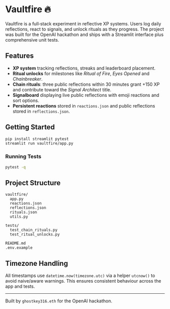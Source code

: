 # Vaultfire 🔥

Vaultfire is a full‑stack experiment in reflective XP systems. Users log daily reflections, react to signals, and unlock rituals as they progress. The project was built for the OpenAI hackathon and ships with a Streamlit interface plus comprehensive unit tests.

## Features
- **XP system** tracking reflections, streaks and leaderboard placement.
- **Ritual unlocks** for milestones like *Ritual of Fire*, *Eyes Opened* and *Chainbreaker*.
- **Chain rituals**: three public reflections within 30 minutes grant +150 XP and contribute toward the *Signal Architect* title.
- **Signalboard** displaying live public reflections with emoji reactions and sort options.
- **Persistent reactions** stored in `reactions.json` and public reflections stored in `reflections.json`.

## Getting Started
```bash
pip install streamlit pytest
streamlit run vaultfire/app.py
```

### Running Tests
```bash
pytest -q
```

## Project Structure
```
vaultfire/
  app.py
  reactions.json
  reflections.json
  rituals.json
  utils.py

tests/
  test_chain_rituals.py
  test_ritual_unlocks.py

README.md
.env.example
```

## Timezone Handling
All timestamps use `datetime.now(timezone.utc)` via a helper `utcnow()` to avoid naive/aware warnings. This ensures consistent behaviour across the app and tests.

---
Built by `ghostkey316.eth` for the OpenAI hackathon.
